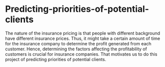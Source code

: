 # Predicting-priorities-of-potential-clients
The nature of the insurance pricing is that people with different background have different insurance prices. Thus, it might take a certain amount of time for the insurance company to determine the profit generated from each customer. Hence, determining the factors affecting the profitability of customers is crucial for insurance companies. That motivates us to do this project of predicting priorities of potential clients.
